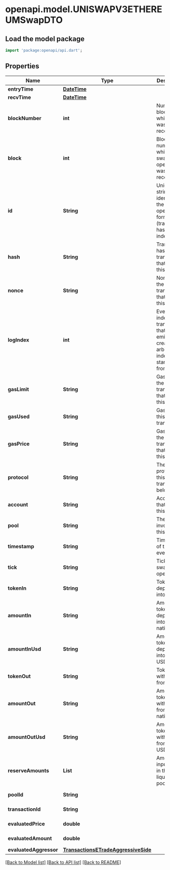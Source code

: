 # openapi.model.UNISWAPV3ETHEREUMSwapDTO

## Load the model package
```dart
import 'package:openapi/api.dart';
```

## Properties
Name | Type | Description | Notes
------------ | ------------- | ------------- | -------------
**entryTime** | [**DateTime**](DateTime.md) |  | [optional] 
**recvTime** | [**DateTime**](DateTime.md) |  | [optional] 
**blockNumber** | **int** | Number of block in which entity was recorded. | [optional] 
**block** | **int** | Block number in which the swap operation was recorded. | [optional] 
**id** | **String** | Unique string identifier of the swap operation, format: (transaction hash)-(log index). | [optional] 
**hash** | **String** | Transaction hash of the transaction that emitted this event. | [optional] 
**nonce** | **String** | Nonce of the transaction that emitted this event. | [optional] 
**logIndex** | **int** | Event log index. For transactions that don't emit event, create arbitrary index starting from 0. | [optional] 
**gasLimit** | **String** | Gas limit of the transaction that emitted this event. | [optional] 
**gasUsed** | **String** | Gas used in this transaction. | [optional] 
**gasPrice** | **String** | Gas price of the transaction that emitted this event. | [optional] 
**protocol** | **String** | The protocol this transaction belongs to. | [optional] 
**account** | **String** | Account that emitted this event. | [optional] 
**pool** | **String** | The pool involving this event. | [optional] 
**timestamp** | **String** | Timestamp of this event. | [optional] 
**tick** | **String** | Tick of the swap operation. | [optional] 
**tokenIn** | **String** | Token deposited into pool. | [optional] 
**amountIn** | **String** | Amount of token deposited into pool in native units. | [optional] 
**amountInUsd** | **String** | Amount of token deposited into pool in USD. | [optional] 
**tokenOut** | **String** | Token withdrawn from pool. | [optional] 
**amountOut** | **String** | Amount of token withdrawn from pool in native units. | [optional] 
**amountOutUsd** | **String** | Amount of token withdrawn from pool in USD. | [optional] 
**reserveAmounts** | **List<String>** | Amount of input tokens in the liquidity pool. | [optional] [default to const []]
**poolId** | **String** |  | [optional] [readonly] 
**transactionId** | **String** |  | [optional] [readonly] 
**evaluatedPrice** | **double** |  | [optional] [readonly] 
**evaluatedAmount** | **double** |  | [optional] [readonly] 
**evaluatedAggressor** | [**TransactionsETradeAggressiveSide**](TransactionsETradeAggressiveSide.md) |  | [optional] 

[[Back to Model list]](../README.md#documentation-for-models) [[Back to API list]](../README.md#documentation-for-api-endpoints) [[Back to README]](../README.md)


